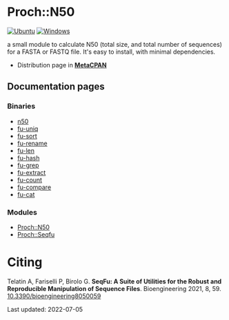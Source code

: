 

# Proch::N50

[![Ubuntu](https://github.com/telatin/proch-n50/actions/workflows/ubuntu.yaml/badge.svg)](https://github.com/telatin/proch-n50/actions/workflows/ubuntu.yaml)
[![Windows](https://github.com/telatin/proch-n50/actions/workflows/windows.yml/badge.svg)](https://github.com/telatin/proch-n50/actions/workflows/windows.yml)

a small module to calculate N50 (total size, and total number of sequences) for a FASTA or FASTQ file. It's easy to install, with minimal dependencies.

 * Distribution page in **[MetaCPAN](https://metacpan.org/pod/Proch::N50)**

## Documentation pages

### Binaries 
 * [n50](docs/n50.md)
 * [fu-uniq](docs/fu-uniq.md)
 * [fu-sort](docs/fu-sort.md)
 * [fu-rename](docs/fu-rename.md)
 * [fu-len](docs/fu-len.md)
 * [fu-hash](docs/fu-hash.md)
 * [fu-grep](docs/fu-grep.md)
 * [fu-extract](docs/fu-extract.md)
 * [fu-count](docs/fu-count.md)
 * [fu-compare](docs/fu-compare.md)
 * [fu-cat](docs/fu-cat.md)
### Modules 
 * [Proch::N50](docs/N50.md)
 * [Proch::Seqfu](docs/Seqfu.md)


# Citing

Telatin A, Fariselli P, Birolo G. 
**SeqFu: A Suite of Utilities for the Robust and Reproducible Manipulation of Sequence Files**.
Bioengineering 2021, 8, 59. [10.3390/bioengineering8050059](https://doi.org/10.3390/bioengineering8050059)


Last updated: 2022-07-05
